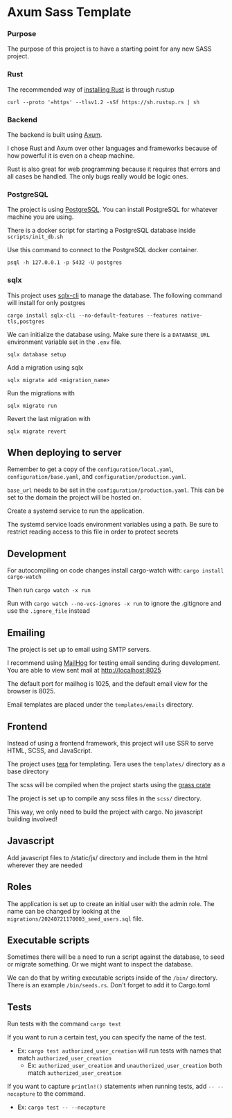 # Axum Sass Template

### Purpose

The purpose of this project is to have a starting point for any new SASS project.

### Rust

The recommended way of [installing Rust](https://www.rust-lang.org/tools/install) is through rustup

`curl --proto '=https' --tlsv1.2 -sSf https://sh.rustup.rs | sh`

### Backend

The backend is built using [Axum](https://github.com/tokio-rs/axum).

I chose Rust and Axum over other languages and frameworks because of how powerful it is even on a cheap machine.

Rust is also great for web programming because it requires that errors and all cases be handled. The only bugs really would be logic ones.

### PostgreSQL

The project is using [PostgreSQL](https://www.postgresql.org/). You can install PostgreSQL for whatever machine you are using.

There is a docker script for starting a PostgreSQL database inside `scripts/init_db.sh`

Use this command to connect to the PostgreSQL docker container.

`psql -h 127.0.0.1 -p 5432 -U postgres`

### sqlx

This project uses [sqlx-cli](https://github.com/launchbadge/sqlx/tree/main/sqlx-cli) to manage the database. The following command will install for only postgres

`cargo install sqlx-cli --no-default-features --features native-tls,postgres`

We can initialize the database using. Make sure there is a `DATABASE_URL` environment variable set in the `.env` file.

`sqlx database setup`

Add a migration using sqlx

`sqlx migrate add <migration_name>`

Run the migrations with

`sqlx migrate run`

Revert the last migration with

`sqlx migrate revert`

## When deploying to server

Remember to get a copy of the `configuration/local.yaml`, `configuration/base.yaml`, and `configuration/production.yaml`.

`base_url` needs to be set in the `configuration/production.yaml`. This can be set to the domain the project will be hosted on.

Create a systemd service to run the application.

The systemd service loads environment variables using a path. Be sure to restrict reading access to this file in order to protect secrets

## Development

For autocompiling on code changes install cargo-watch with: `cargo install cargo-watch`

Then run `cargo watch -x run`

Run with `cargo watch --no-vcs-ignores -x run` to ignore the .gitignore and use the `.ignore_file` instead

## Emailing

The project is set up to email using SMTP servers.

I recommend using [MailHog](https://github.com/mailhog/MailHog) for testing email sending during development.
You are able to view sent mail at [http://localhost:8025](http://localhost:8025)

The default port for mailhog is 1025, and the default email view for the browser is 8025.

Email templates are placed under the `templates/emails` directory.

## Frontend

Instead of using a frontend framework, this project will use SSR to serve HTML, SCSS, and JavaScript.

The project uses [tera](https://github.com/Keats/tera) for templating. Tera uses the `templates/` directory as a base directory

The scss will be compiled when the project starts using the [grass crate](https://github.com/connorskees/grass)

The project is set up to compile any scss files in the `scss/` directory.

This way, we only need to build the project with cargo. No javascript building involved!

## Javascript

Add javascript files to /static/js/ directory and include them in the html wherever they are needed

## Roles

The application is set up to create an initial user with the admin role. The name can be changed by looking at the `migrations/20240721170003_seed_users.sql` file.

## Executable scripts

Sometimes there will be a need to run a script against the database, to seed or migrate something. Or we might want to inspect the database.

We can do that by writing executable scripts inside of the `/bin/` directory. There is an example `/bin/seeds.rs`. Don't forget to add it to Cargo.toml

## Tests

Run tests with the command `cargo test`

If you want to run a certain test, you can specify the name of the test.
 - Ex: `cargo test authorized_user_creation` will run tests with names that match `authorized_user_creation`
   - Ex: `authorized_user_creation` and `unauthorized_user_creation` both match `authorized_user_creation`

If you want to capture `println!()` statements when running tests, add `-- --nocapture` to the command.
 - Ex: `cargo test -- --nocapture`

